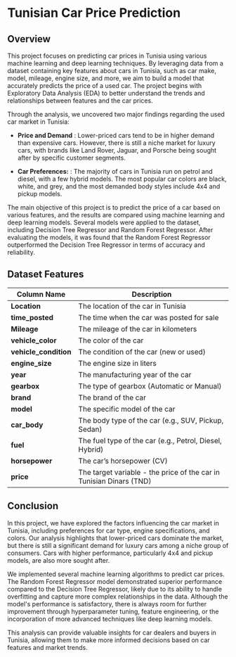 # Tunisian Car Price Prediction



## Overview
This project focuses on predicting car prices in Tunisia using various machine learning and deep learning techniques. By leveraging data from a dataset containing key features about cars in Tunisia, such as car make, model, mileage, engine size, and more, we aim to build a model that accurately predicts the price of a used car. The project begins with Exploratory Data Analysis (EDA) to better understand the trends and relationships between features and the car prices.

Through the analysis, we uncovered two major findings regarding the used car market in Tunisia:

- **Price and Demand** : Lower-priced cars tend to be in higher demand than expensive cars. However, there is still a niche market for luxury cars, with brands like Land Rover, Jaguar, and Porsche being sought after by specific customer segments.


- **Car Preferences:** : The majority of cars in Tunisia run on petrol and diesel, with a few hybrid models. The most popular car colors are black, white, and grey, and the most demanded body styles include 4x4 and pickup models.


The main objective of this project is to predict the price of a car based on various features, and the results are compared using machine learning and deep learning models. Several models were applied to the dataset, including Decision Tree Regressor and Random Forest Regressor. After evaluating the models, it was found that the Random Forest Regressor outperformed the Decision Tree Regressor in terms of accuracy and reliability.

## Dataset Features
| Column Name         | Description                                                                 |
|---------------------|-----------------------------------------------------------------------------|
| **Location**        | The location of the car in Tunisia                                           |
| **time_posted**     | The time when the car was posted for sale                                    |
| **Mileage**         | The mileage of the car in kilometers                                        |
| **vehicle_color**   | The color of the car                                                         |
| **vehicle_condition**| The condition of the car (new or used)                                      |
| **engine_size**     | The engine size in liters                                                   |
| **year**            | The manufacturing year of the car                                           |
| **gearbox**         | The type of gearbox (Automatic or Manual)                                   |
| **brand**           | The brand of the car                                                         |
| **model**           | The specific model of the car                                               |
| **car_body**        | The body type of the car (e.g., SUV, Pickup, Sedan)                         |
| **fuel**            | The fuel type of the car (e.g., Petrol, Diesel, Hybrid)                     |
| **horsepower**      | The car’s horsepower (CV)                                                   |
| **price**           | The target variable - the price of the car in Tunisian Dinars (TND)         |


## Conclusion
In this project, we have explored the factors influencing the car market in Tunisia, including preferences for car type, engine specifications, and colors. Our analysis highlights that lower-priced cars dominate the market, but there is still a significant demand for luxury cars among a niche group of consumers. Cars with higher performance, particularly 4x4 and pickup models, are also more sought after.

We implemented several machine learning algorithms to predict car prices. The Random Forest Regressor model demonstrated superior performance compared to the Decision Tree Regressor, likely due to its ability to handle overfitting and capture more complex relationships in the data. Although the model's performance is satisfactory, there is always room for further improvement through hyperparameter tuning, feature engineering, or the incorporation of more advanced techniques like deep learning models.

This analysis can provide valuable insights for car dealers and buyers in Tunisia, allowing them to make more informed decisions based on car features and market trends.


